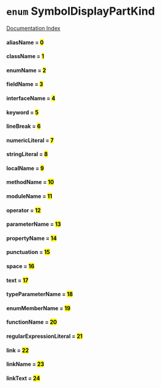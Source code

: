 # `enum` SymbolDisplayPartKind

[Documentation Index](../README.md)

#### aliasName = <mark>0</mark>



#### className = <mark>1</mark>



#### enumName = <mark>2</mark>



#### fieldName = <mark>3</mark>



#### interfaceName = <mark>4</mark>



#### keyword = <mark>5</mark>



#### lineBreak = <mark>6</mark>



#### numericLiteral = <mark>7</mark>



#### stringLiteral = <mark>8</mark>



#### localName = <mark>9</mark>



#### methodName = <mark>10</mark>



#### moduleName = <mark>11</mark>



#### operator = <mark>12</mark>



#### parameterName = <mark>13</mark>



#### propertyName = <mark>14</mark>



#### punctuation = <mark>15</mark>



#### space = <mark>16</mark>



#### text = <mark>17</mark>



#### typeParameterName = <mark>18</mark>



#### enumMemberName = <mark>19</mark>



#### functionName = <mark>20</mark>



#### regularExpressionLiteral = <mark>21</mark>



#### link = <mark>22</mark>



#### linkName = <mark>23</mark>



#### linkText = <mark>24</mark>



